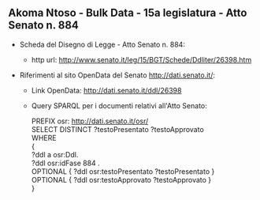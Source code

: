 ## Akoma Ntoso - Bulk Data - 15a legislatura - Atto Senato n. 884 ##

* Scheda del Disegno di Legge - Atto Senato n. 884:
	* http url: http://www.senato.it/leg/15/BGT/Schede/Ddliter/26398.htm

* Riferimenti al sito OpenData del Senato http://dati.senato.it/:
	* Link OpenData: http://dati.senato.it/ddl/26398
	* Query SPARQL per i documenti relativi all'Atto Senato:

        PREFIX osr: <http://dati.senato.it/osr/>  
		SELECT DISTINCT ?testoPresentato ?testoApprovato  
		WHERE  
		{  
		    ?ddl a osr:Ddl.  
		    ?ddl osr:idFase 884 .  
		    OPTIONAL { ?ddl osr:testoPresentato ?testoPresentato }  
		    OPTIONAL { ?ddl osr:testoApprovato ?testoApprovato }  
		}
		